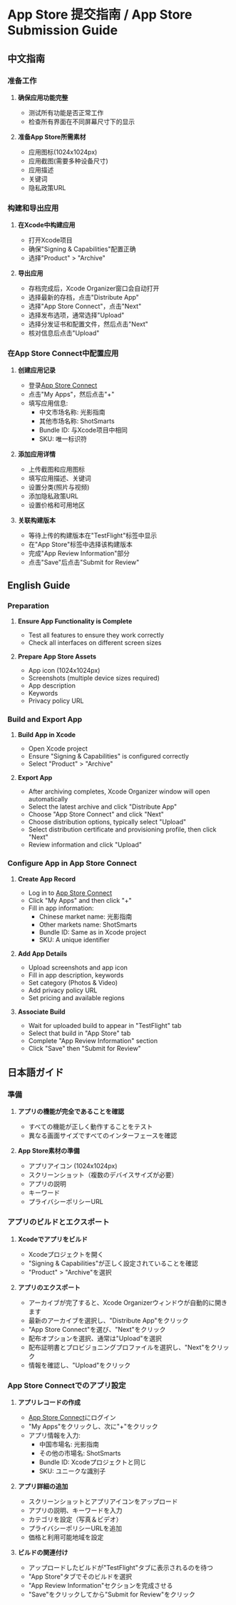 # App Store 提交指南 / App Store Submission Guide

## 中文指南

### 准备工作

1. **确保应用功能完整**
   - 测试所有功能是否正常工作
   - 检查所有界面在不同屏幕尺寸下的显示

2. **准备App Store所需素材**
   - 应用图标(1024x1024px)
   - 应用截图(需要多种设备尺寸)
   - 应用描述
   - 关键词
   - 隐私政策URL

### 构建和导出应用

1. **在Xcode中构建应用**
   - 打开Xcode项目
   - 确保"Signing & Capabilities"配置正确
   - 选择"Product" > "Archive"

2. **导出应用**
   - 存档完成后，Xcode Organizer窗口会自动打开
   - 选择最新的存档，点击"Distribute App"
   - 选择"App Store Connect"，点击"Next"
   - 选择发布选项，通常选择"Upload"
   - 选择分发证书和配置文件，然后点击"Next"
   - 核对信息后点击"Upload"

### 在App Store Connect中配置应用

1. **创建应用记录**
   - 登录[App Store Connect](https://appstoreconnect.apple.com)
   - 点击"My Apps"，然后点击"+"
   - 填写应用信息:
     - 中文市场名称: 光影指南
     - 其他市场名称: ShotSmarts
     - Bundle ID: 与Xcode项目中相同
     - SKU: 唯一标识符

2. **添加应用详情**
   - 上传截图和应用图标
   - 填写应用描述、关键词
   - 设置分类(照片与视频)
   - 添加隐私政策URL
   - 设置价格和可用地区

3. **关联构建版本**
   - 等待上传的构建版本在"TestFlight"标签中显示
   - 在"App Store"标签中选择该构建版本
   - 完成"App Review Information"部分
   - 点击"Save"后点击"Submit for Review"

## English Guide

### Preparation

1. **Ensure App Functionality is Complete**
   - Test all features to ensure they work correctly
   - Check all interfaces on different screen sizes

2. **Prepare App Store Assets**
   - App icon (1024x1024px)
   - Screenshots (multiple device sizes required)
   - App description
   - Keywords
   - Privacy policy URL

### Build and Export App

1. **Build App in Xcode**
   - Open Xcode project
   - Ensure "Signing & Capabilities" is configured correctly
   - Select "Product" > "Archive"

2. **Export App**
   - After archiving completes, Xcode Organizer window will open automatically
   - Select the latest archive and click "Distribute App"
   - Choose "App Store Connect" and click "Next"
   - Choose distribution options, typically select "Upload"
   - Select distribution certificate and provisioning profile, then click "Next"
   - Review information and click "Upload"

### Configure App in App Store Connect

1. **Create App Record**
   - Log in to [App Store Connect](https://appstoreconnect.apple.com)
   - Click "My Apps" and then click "+"
   - Fill in app information:
     - Chinese market name: 光影指南
     - Other markets name: ShotSmarts
     - Bundle ID: Same as in Xcode project
     - SKU: A unique identifier

2. **Add App Details**
   - Upload screenshots and app icon
   - Fill in app description, keywords
   - Set category (Photos & Video)
   - Add privacy policy URL
   - Set pricing and available regions

3. **Associate Build**
   - Wait for uploaded build to appear in "TestFlight" tab
   - Select that build in "App Store" tab
   - Complete "App Review Information" section
   - Click "Save" then "Submit for Review"

## 日本語ガイド

### 準備

1. **アプリの機能が完全であることを確認**
   - すべての機能が正しく動作することをテスト
   - 異なる画面サイズですべてのインターフェースを確認

2. **App Store素材の準備**
   - アプリアイコン (1024x1024px)
   - スクリーンショット（複数のデバイスサイズが必要）
   - アプリの説明
   - キーワード
   - プライバシーポリシーURL

### アプリのビルドとエクスポート

1. **Xcodeでアプリをビルド**
   - Xcodeプロジェクトを開く
   - "Signing & Capabilities"が正しく設定されていることを確認
   - "Product" > "Archive"を選択

2. **アプリのエクスポート**
   - アーカイブが完了すると、Xcode Organizerウィンドウが自動的に開きます
   - 最新のアーカイブを選択し、"Distribute App"をクリック
   - "App Store Connect"を選び、"Next"をクリック
   - 配布オプションを選択、通常は"Upload"を選択
   - 配布証明書とプロビジョニングプロファイルを選択し、"Next"をクリック
   - 情報を確認し、"Upload"をクリック

### App Store Connectでのアプリ設定

1. **アプリレコードの作成**
   - [App Store Connect](https://appstoreconnect.apple.com)にログイン
   - "My Apps"をクリックし、次に"+"をクリック
   - アプリ情報を入力:
     - 中国市場名: 光影指南
     - その他の市場名: ShotSmarts
     - Bundle ID: Xcodeプロジェクトと同じ
     - SKU: ユニークな識別子

2. **アプリ詳細の追加**
   - スクリーンショットとアプリアイコンをアップロード
   - アプリの説明、キーワードを入力
   - カテゴリを設定（写真＆ビデオ）
   - プライバシーポリシーURLを追加
   - 価格と利用可能地域を設定

3. **ビルドの関連付け**
   - アップロードしたビルドが"TestFlight"タブに表示されるのを待つ
   - "App Store"タブでそのビルドを選択
   - "App Review Information"セクションを完成させる
   - "Save"をクリックしてから"Submit for Review"をクリック 